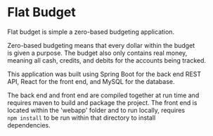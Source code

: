 <h1>Flat Budget</h1>
<p>Flat budget is simple a zero-based budgeting application.</p>

<p>Zero-based budgeting means that every dollar within the budget<br>
is given a purpose. The budget also only contains real money, <br>
meaning all cash, credits, and debits for the accounts being tracked.</p>

<p>This application was built using Spring Boot for the back end REST <br>
API, React for the front end, and MySQL for the database.</p>

<p>The back end and front end are compiled together at run time and <br>
requires maven to build and package the project. The front end is <br>
located within the 'webapp' folder and to run locally, requires <br>
<code>npm install</code> to be run within that directory to install <br>
dependencies.</p>
